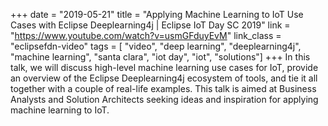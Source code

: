 +++
date = "2019-05-21"
title = "Applying Machine Learning to IoT Use Cases with Eclipse Deeplearning4j | Eclipse IoT Day SC 2019"
link = "https://www.youtube.com/watch?v=usmGFduyEvM"
link_class  = "eclipsefdn-video"
tags = [ "video", "deep learning", "deeplearning4j", "machine learning", "santa clara", "iot day", "iot", "solutions"]
+++
In this talk, we will discuss high-level machine learning use cases for IoT, provide an overview of the Eclipse Deeplearning4j ecosystem of tools, and tie it all together with a couple of real-life examples. This talk is aimed at Business Analysts and Solution Architects seeking ideas and inspiration for applying machine learning to IoT.